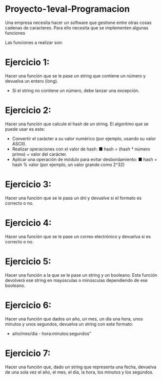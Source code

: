 # Proyecto-1eval-Programacion

Una empresa necesita hacer un software que gestione entre otras cosas cadenas de caracteres.
Para ello necesita que se implementen algunas funciones

Las funciones a realizar son:
# Ejercicio 1:
Hacer una función que se le pase un string que contiene un número y devuelva un entero (long).
 - Si el string no contiene un número, debe lanzar una excepción.

# Ejercicio 2:
Hacer una función que calcule el hash de un string. El algoritmo que se puede usar es este:
- Convertir el carácter a su valor numérico (por ejemplo, usando su valor ASCII).
- Realizar operaciones con el valor de hash:
■ hash = (hash * número primo) + valor del carácter.
- Aplicar una operación de módulo para evitar desbordamiento:
■ hash = hash % valor (por ejemplo, un valor grande como 2^32)


# Ejercicio 3:
Hacer una función que se le pasa un dni y devuelve si el formato es correcto o no.

# Ejercicio 4:
Hacer una función que se le pase un correo electrónico y devuelva si es correcto o no.

# Ejercicio 5:
Hacer una función a la que se le pase un string y un booleano. Esta función devolverá ese
string en mayúsculas o minúsculas dependiendo de ese booleano.

# Ejercicio 6:
Hacer una función que dados un año, un mes, un día una hora, unos minutos y unos
segundos, devuelva un string con este formato:
- año/mes/día - hora:minutos:segundos”

# Ejercicio 7:
Hacer una función que, dado un string que representa una fecha, devuelva de una sola vez
el año, el mes, el día, la hora, los minutos y los segundos.
